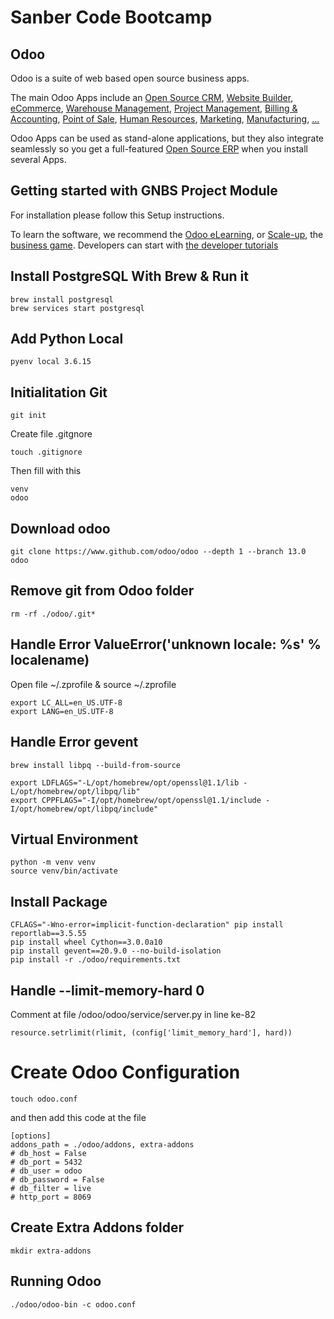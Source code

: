 # Sanber Code Bootcamp
Odoo
----

Odoo is a suite of web based open source business apps.

The main Odoo Apps include an <a href="https://www.odoo.com/page/crm">Open Source CRM</a>,
<a href="https://www.odoo.com/page/website-builder">Website Builder</a>,
<a href="https://www.odoo.com/page/e-commerce">eCommerce</a>,
<a href="https://www.odoo.com/page/warehouse">Warehouse Management</a>,
<a href="https://www.odoo.com/page/project-management">Project Management</a>,
<a href="https://www.odoo.com/page/accounting">Billing &amp; Accounting</a>,
<a href="https://www.odoo.com/page/point-of-sale">Point of Sale</a>,
<a href="https://www.odoo.com/page/employees">Human Resources</a>,
<a href="https://www.odoo.com/page/lead-automation">Marketing</a>,
<a href="https://www.odoo.com/page/manufacturing">Manufacturing</a>,
<a href="https://www.odoo.com/#apps">...</a>

Odoo Apps can be used as stand-alone applications, but they also integrate seamlessly so you get
a full-featured <a href="https://www.odoo.com">Open Source ERP</a> when you install several Apps.

Getting started with GNBS Project Module
-------------------------

For installation please follow this Setup instructions.

To learn the software, we recommend the <a href="https://www.odoo.com/slides">Odoo eLearning</a>, or <a href="https://www.odoo.com/page/scale-up-business-game">Scale-up</a>, the <a href="https://www.odoo.com/page/scale-up-business-game">business game</a>. Developers can start with <a href="https://www.odoo.com/documentation/13.0/developer/howtos.html">the developer tutorials</a>

## Install PostgreSQL With Brew & Run it
```
brew install postgresql
brew services start postgresql
```

## Add Python Local
```
pyenv local 3.6.15
```

## Initialitation Git
```
git init
```
Create file .gitgnore
```
touch .gitignore
```
Then fill with this
```
venv
odoo
```

## Download odoo 
```
git clone https://www.github.com/odoo/odoo --depth 1 --branch 13.0 odoo
```

## Remove git from Odoo folder
```
rm -rf ./odoo/.git*
```

## Handle Error ValueError('unknown locale: %s' % localename)
Open file ~/.zprofile & source ~/.zprofile
```
export LC_ALL=en_US.UTF-8
export LANG=en_US.UTF-8
```

## Handle Error gevent
```
brew install libpq --build-from-source

export LDFLAGS="-L/opt/homebrew/opt/openssl@1.1/lib -L/opt/homebrew/opt/libpq/lib"
export CPPFLAGS="-I/opt/homebrew/opt/openssl@1.1/include -I/opt/homebrew/opt/libpq/include"
```

## Virtual Environment
```
python -m venv venv
source venv/bin/activate
```

## Install Package
```
CFLAGS="-Wno-error=implicit-function-declaration" pip install reportlab==3.5.55
pip install wheel Cython==3.0.0a10
pip install gevent==20.9.0 --no-build-isolation
pip install -r ./odoo/requirements.txt
```

## Handle --limit-memory-hard 0
Comment at file /odoo/odoo/service/server.py in line ke-82
```
resource.setrlimit(rlimit, (config['limit_memory_hard'], hard))
```

# Create Odoo Configuration
```
touch odoo.conf
```
and then add this code at the file
```
[options]
addons_path = ./odoo/addons, extra-addons
# db_host = False
# db_port = 5432
# db_user = odoo
# db_password = False
# db_filter = live
# http_port = 8069
```

## Create Extra Addons folder
```
mkdir extra-addons
```

## Running Odoo
```
./odoo/odoo-bin -c odoo.conf
```